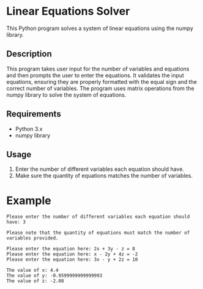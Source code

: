 # Linear Equations Solver

This Python program solves a system of linear equations using the numpy library.

## Description

This program takes user input for the number of variables and equations and then prompts the user to enter the equations. It validates the input equations, ensuring they are properly formatted with the equal sign and the correct number of variables. The program uses matrix operations from the numpy library to solve the system of equations.

## Requirements

- Python 3.x
- numpy library

## Usage

1. Enter the number of different variables each equation should have.
2. Make sure the quantity of equations matches the number of variables.

# Example

```
Please enter the number of different variables each equation should have: 3

Please note that the quantity of equations must match the number of variables provided.

Please enter the equation here: 2x + 3y - z = 8
Please enter the equation here: x - 2y + 4z = -2
Please enter the equation here: 3x - y + 2z = 10

The value of x: 4.4
The value of y: -0.9599999999999993
The value of z: -2.08

```
